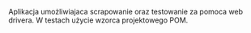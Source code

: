 Aplikacja umożliwiajaca scrapowanie oraz testowanie za pomoca web drivera.
W testach użycie wzorca projektowego POM.
